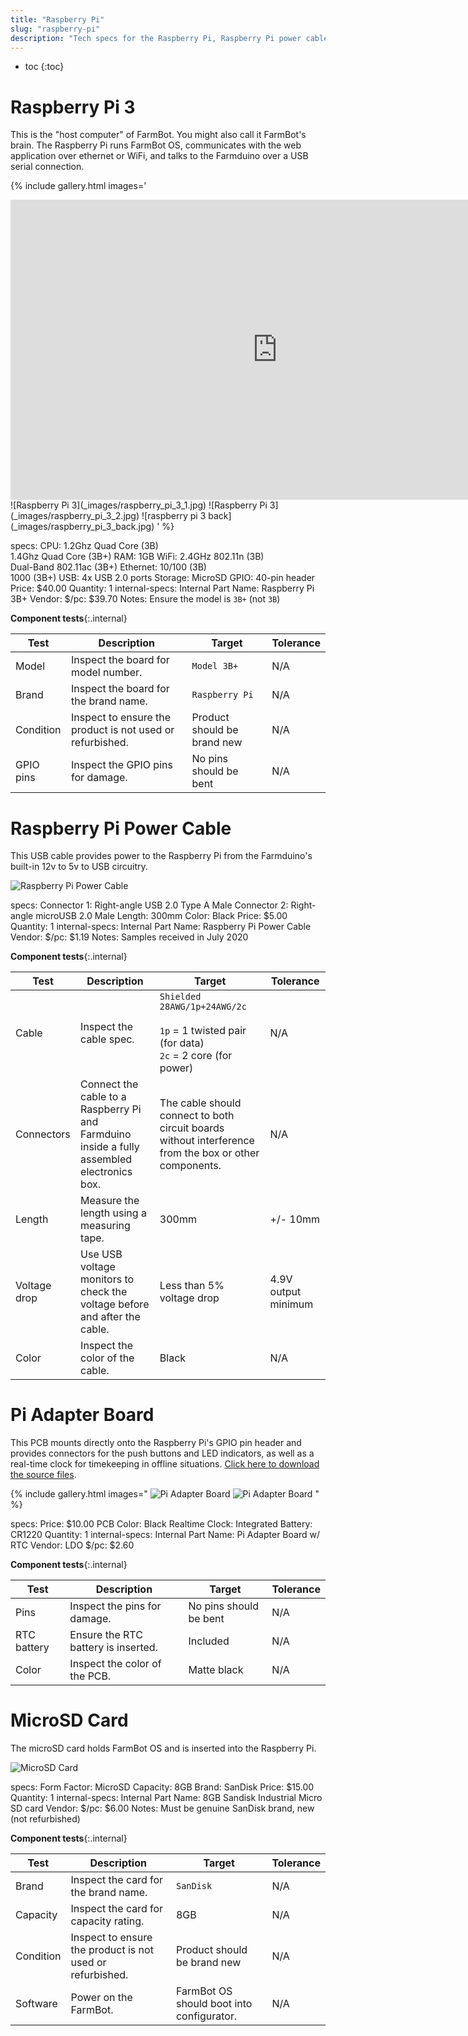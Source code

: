 ```yaml
---
title: "Raspberry Pi"
slug: "raspberry-pi"
description: "Tech specs for the Raspberry Pi, Raspberry Pi power cable, Pi adapter board, and microSD card in FarmBot Genesis. Visit [our shop](http://shop.farm.bot) to purchase parts."
---
```


* toc
{:toc}

# Raspberry Pi 3

This is the "host computer" of FarmBot. You might also call it FarmBot's brain. The Raspberry Pi runs FarmBot OS, communicates with the web application over ethernet or WiFi, and talks to the Farmduino over a USB serial connection.

{% include gallery.html images='
<iframe width="854" height="480" src="https://www.youtube.com/embed/jF8q6WAS-rU" frameborder="0" allow="accelerometer; autoplay; clipboard-write; encrypted-media; gyroscope; picture-in-picture" allowfullscreen></iframe>
![Raspberry Pi 3](_images/raspberry_pi_3_1.jpg)
![Raspberry Pi 3](_images/raspberry_pi_3_2.jpg)
![raspberry pi 3 back](_images/raspberry_pi_3_back.jpg)
' %}

specs:
  CPU: 1.2Ghz Quad Core (3B)<br>1.4Ghz Quad Core (3B+)
  RAM: 1GB
  WiFi: 2.4GHz 802.11n (3B)<br>Dual-Band 802.11ac (3B+)
  Ethernet: 10/100 (3B)<br>1000 (3B+)
  USB: 4x USB 2.0 ports
  Storage: MicroSD
  GPIO: 40-pin header
  Price: $40.00
  Quantity: 1
internal-specs:
  Internal Part Name: Raspberry Pi 3B+
  Vendor: 
  $/pc: $39.70
  Notes: Ensure the model is `3B+` (not `3B`)

**Component tests**{:.internal}

|Test         |Description  |Target       |Tolerance    |
|-------------|-------------|-------------|-------------|
|Model        |Inspect the board for model number.|`Model 3B+`|N/A
|Brand        |Inspect the board for the brand name.|`Raspberry Pi`|N/A
|Condition    |Inspect to ensure the product is not used or refurbished.|Product should be brand new|N/A
|GPIO pins    |Inspect the GPIO pins for damage.|No pins should be bent|N/A

# Raspberry Pi Power Cable

This USB cable provides power to the Raspberry Pi from the Farmduino's built-in 12v to 5v to USB circuitry.

![Raspberry Pi Power Cable](_images/pi_power_cable.jpg)

specs:
  Connector 1: Right-angle USB 2.0 Type A Male
  Connector 2: Right-angle microUSB 2.0 Male
  Length: 300mm
  Color: Black
  Price: $5.00
  Quantity: 1
internal-specs:
  Internal Part Name: Raspberry Pi Power Cable
  Vendor: 
  $/pc: $1.19
  Notes: Samples received in July 2020

**Component tests**{:.internal}

|Test         |Description  |Target       |Tolerance    |
|-------------|-------------|-------------|-------------|
|Cable        |Inspect the cable spec.|`Shielded 28AWG/1p+24AWG/2c`<br><br>`1p` = 1 twisted pair (for data)<br>`2c` = 2 core (for power)|N/A
|Connectors   |Connect the cable to a Raspberry Pi and Farmduino inside a fully assembled electronics box.|The cable should connect to both circuit boards without interference from the box or other components.|N/A
|Length       |Measure the length using a measuring tape.|300mm|+/- 10mm
|Voltage drop |Use USB voltage monitors to check the voltage before and after the cable.|Less than 5% voltage drop|4.9V output minimum
|Color        |Inspect the color of the cable.|Black|N/A

# Pi Adapter Board

This PCB mounts directly onto the Raspberry Pi's GPIO pin header and provides connectors for the push buttons and LED indicators, as well as a real-time clock for timekeeping in offline situations. [Click here to download the source files](https://drive.google.com/drive/folders/1P8Pdpv2Jrlygh-WBlnO5RMSocQVUQCna?usp=sharing).

{% include gallery.html images="
![Pi Adapter Board](_images/pi_adapter_board_1.jpg)
![Pi Adapter Board](_images/pi_adapter_board_2.jpg)
" %}

specs:
  Price: $10.00
  PCB Color: Black
  Realtime Clock: Integrated
  Battery: CR1220
  Quantity: 1
internal-specs:
  Internal Part Name: Pi Adapter Board w/ RTC
  Vendor: LDO
  $/pc: $2.60

**Component tests**{:.internal}

|Test         |Description  |Target       |Tolerance    |
|-------------|-------------|-------------|-------------|
|Pins         |Inspect the pins for damage.|No pins should be bent|N/A
|RTC battery  |Ensure the RTC battery is inserted.|Included|N/A
|Color        |Inspect the color of the PCB.|Matte black|N/A

# MicroSD Card

The microSD card holds FarmBot OS and is inserted into the Raspberry Pi.

![MicroSD Card](_images/microsd_card.jpg)

specs:
  Form Factor: MicroSD
  Capacity: 8GB
  Brand: SanDisk
  Price: $15.00
  Quantity: 1
internal-specs:
  Internal Part Name: 8GB Sandisk Industrial Micro SD card
  Vendor: 
  $/pc: $6.00
  Notes: Must be genuine SanDisk brand, new (not refurbished)

**Component tests**{:.internal}

|Test         |Description  |Target       |Tolerance    |
|-------------|-------------|-------------|-------------|
|Brand        |Inspect the card for the brand name.|`SanDisk`|N/A
|Capacity     |Inspect the card for capacity rating.|8GB|N/A
|Condition    |Inspect to ensure the product is not used or refurbished.|Product should be brand new|N/A
|Software     |Power on the FarmBot.|FarmBot OS should boot into configurator.|N/A
